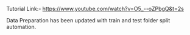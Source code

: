 Tutorial Link:- https://www.youtube.com/watch?v=O5_--oZPbgQ&t=2s

Data Preparation has been updated with train and test folder split automation.
